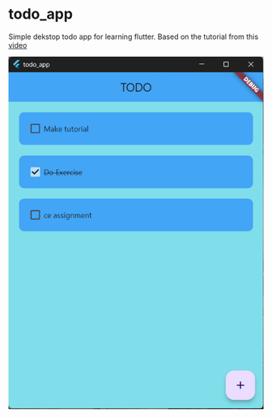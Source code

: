 # todo_app

Simple dekstop todo app for learning flutter. Based on the tutorial from this [video](https://youtu.be/TclK5gNM_PM?si=eWx0dp-DZ6KewneA)

![demo-img](./demo.png)
